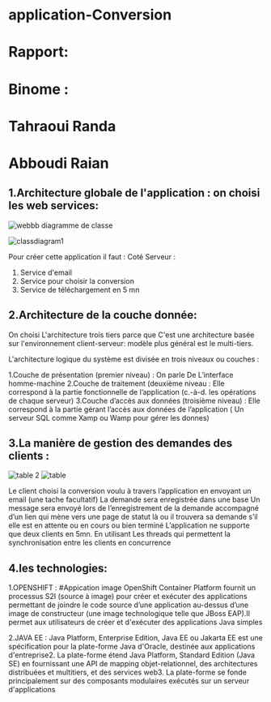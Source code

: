# application-Conversion
# Rapport:

# Binome :
# Tahraoui Randa
# Abboudi Raian



## 1.Architecture globale de l'application : on choisi les web services:
![webbb](https://user-images.githubusercontent.com/44061285/49148186-f759a200-f306-11e8-82fc-070e47047271.png)
diagramme de classe  

![classdiagram1](https://user-images.githubusercontent.com/44061285/49475749-52642b00-f818-11e8-80c8-582bfe3ae579.jpg)


Pour créer cette application il faut :
Coté Serveur :
1. Service d'email
2. Service pour choisir la conversion 
3. Service de téléchargement en 5 mn



## 2.Architecture de la couche donnée:
On choisi L'architecture trois tiers parce que C'est une architecture basée sur l'environnement client-serveur: 
modèle plus général est le multi-tiers.


L'architecture logique du système est divisée en trois niveaux ou couches :

1.Couche de présentation (premier niveau) : On parle De L’interface homme-machine
2.Couche de traitement (deuxième niveau : Elle correspond à la partie fonctionnelle de l’application (c.-à-d. les opérations de chaque serveur)
3.Couche d’accès aux données (troisième niveau) : Elle correspond à la partie gérant l’accès aux données de l’application ( 
Un serveur SQL comme Xamp ou Wamp pour gérer les donnes)


## 3.La manière de gestion des demandes des clients :
![table 2](https://user-images.githubusercontent.com/44061285/49148516-e0677f80-f307-11e8-84a1-d8088c754886.PNG)
![table](https://user-images.githubusercontent.com/44061285/49148518-e0677f80-f307-11e8-9006-29302555b5cf.PNG)



Le client choisi la conversion voulu à travers l’application en envoyant un email (une tache facultatif)
La demande sera enregistrée dans une base 
Un message sera envoyé lors de l’enregistrement de la demande    accompagné d’un lien qui mène vers une page de statut là ou il trouvera sa demande s’il elle est en attente ou en cours ou bien terminé 
L’application ne supporte que deux clients en 5mn. En utilisant Les threads qui permettent la synchronisation entre les clients en concurrence 

## 4.les technologies:
1.OPENSHIFT :
#Appication image
OpenShift Container Platform fournit un processus S2I (source à image) pour créer et exécuter des applications permettant de joindre le code source d’une application au-dessus d’une image de constructeur (une image technologique telle que JBoss EAP).Il permet aux utilisateurs de créer et d'exécuter des applications Java simples

2.JAVA EE :
Java Platform, Enterprise Edition, Java EE ou Jakarta EE est une spécification pour la plate-forme Java d'Oracle, destinée aux applications d'entreprise2. La plate-forme étend Java Platform, Standard Edition (Java SE) en fournissant une API de mapping objet-relationnel, des architectures distribuées et multitiers, et des services web3. La plate-forme se fonde principalement sur des composants modulaires exécutés sur un serveur d'applications








